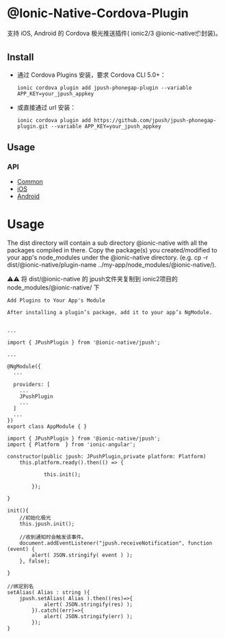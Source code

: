 # @Ionic-Native-Cordova-Plugin

支持 iOS, Android 的 Cordova 极光推送插件( ionic2/3  @ionic-native📦封装)。

## Install

- 通过 Cordova Plugins 安装，要求 Cordova CLI 5.0+：

	```
	ionic cordova plugin add jpush-phonegap-plugin --variable APP_KEY=your_jpush_appkey
	```

- 或直接通过 url 安装：

	```
	ionic cordova plugin add https://github.com/jpush/jpush-phonegap-plugin.git --variable APP_KEY=your_jpush_appkey  
	```


## Usage
### API
- [Common](/doc/Common_detail_api.md)
- [iOS](/doc/iOS_API.md)
- [Android](/doc/Android_detail_api.md)

# Usage

The dist directory will contain a sub directory @ionic-native with all the packages compiled in there. Copy the package(s) you created/modified to your app's node_modules under the @ionic-native directory. (e.g. cp -r dist/@ionic-native/plugin-name ../my-app/node_modules/@ionic-native/).

⚠️⚠️ 将 dist/@ionic-native 的 jpush文件夹复制到 ionic2项目的 node_modules/@ionic-native/ 下

```
Add Plugins to Your App's Module

After installing a plugin’s package, add it to your app’s NgModule.


...

import { JPushPlugin } from '@ionic-native/jpush';

...

@NgModule({
  ...

  providers: [
    ...
    JPushPlugin
    ...
  ]
  ...
})
export class AppModule { }

```

```
import { JPushPlugin } from '@ionic-native/jpush';
import { Platform  } from 'ionic-angular';

constructor(public jpush: JPushPlugin,private platform: Platform) 
	this.platform.ready().then(() => {
     
        	this.init();

    	});
     
}

init(){
    //初始化极光
    this.jpush.init();
    
    //收到通知时会触发该事件。
    document.addEventListener("jpush.receiveNotification", function (event) {
        alert( JSON.stringify( event ) );
    }, false);
    
}

//绑定别名
setAlias( Alias : string ){
	jpush.setAlias( Alias ).then((res)=>{
        	alert( JSON.stringify(res) );
      	}).catch((err)=>{
        	alert( JSON.stringify(err) );
      	});
}
  
